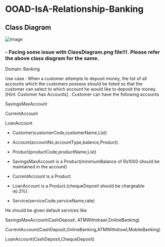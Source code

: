 # OOAD-IsA-Relationship-Banking
## Class Diagram
![image](https://github.com/nathanielyeldo/OOAD-IsA-Relationship-Banking/assets/56597570/619be344-2a05-4768-9ff5-0e3d8f8f0736)

### - Facing some issue with ClassDiagram.png file!!!. Please refer the above class diagram for the same.
Domain: Banking

Use case : When a customer attempts to deposit money, the list of all accounts which the customers possess should be listed so that the customer can select to which account he would like to deposit the money.[Hint: Customer has Accounts] . Customer can have the following accounts

SavingsMaxAccount

CurrentAccount

LoanAccount

- Customer(customerCode,customerName,List<Account>)

- Account(accountNo,accountType,balance,Product).

- Product(productCode,productName,List<Service>)

- SavingsMaxAccount is a Product(minimumBalance of Rs1000 should be maintained in the account)

- CurrentAccount is a Product

- LoanAccount is a Product.(chequeDeposit should be chargeable ie).3%).

- Service(serviceCode,serviceName,rate)

He should be given default services like

SavingsMaxAccount(CashDeposit. ATMWithdrawl,OnlineBanking)

CurrentAccount(CashDeposit,OnlineBanking,ATMWithdrawl,MobileBanking)

LoanAccount(CashDeposit,ChequeDeposit)
